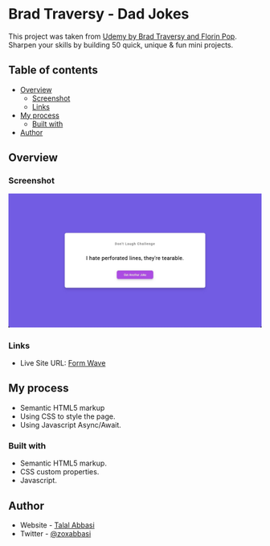 # Brad Traversy - Dad Jokes

This project was taken from  [Udemy by Brad Traversy and Florin Pop](https://www.udemy.com/course/50-projects-50-days/). Sharpen your skills by building 50 quick, unique & fun mini projects.

## Table of contents

- [Overview](#overview)
  - [Screenshot](#screenshot)
  - [Links](#links)
- [My process](#my-process)
  - [Built with](#built-with)
- [Author](#author)

## Overview

### Screenshot

![Default](./images/default.jpg)

### Links

- Live Site URL: [Form Wave](https://zoxabbasi.github.io/dad-jokes_brad-traversy/)

## My process

- Semantic HTML5 markup
- Using CSS to style the page.
- Using Javascript Async/Await.

### Built with

- Semantic HTML5 markup.
- CSS custom properties.
- Javascript.

## Author

- Website - [Talal Abbasi](https://zoxabbasi.github.io/)
- Twitter - [@zoxabbasi](https://www.twitter.com/zoxabbasi)
